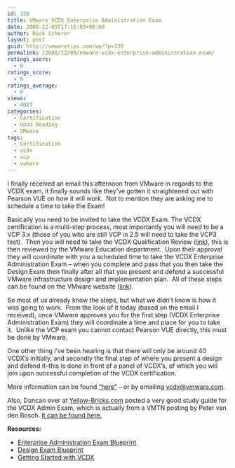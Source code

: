 ```yaml
---
id: 330
title: VMware VCDX Enterprise Administration Exam
date: 2008-12-09T17:16:03+00:00
author: Rick Scherer
layout: post
guid: http://vmwaretips.com/wp/?p=330
permalink: /2008/12/09/vmware-vcdx-enterprise-administration-exam/
ratings_users:
  - 0
ratings_score:
  - 0
ratings_average:
  - 0
views:
  - 4027
categories:
  - Certification
  - Good Reading
  - VMware
tags:
  - Certification
  - vcdx
  - vcp
  - vwmare
---
```

I finally received an email this afternoon from VMware in regards to the VCDX exam, it finally sounds like they&#8217;ve gotten it straightened out with Pearson VUE on how it will work.  Not to mention they are asking me to schedule a time to take the Exam!

<!--more-->

Basically you need to be invited to take the VCDX Exam. The VCDX certification is a multi-step process, most importantly you will need to be a VCP 3.x (those of you who are still VCP in 2.5 will need to take the VCP3 test).  Then you will need to take the VCDX Qualification Review (<a href="http://mylearn.vmware.com/mgrSurvey/feedback.cfm?survey=4583&poll=0&mL_method=overview&senderURL=none&senderDesc=none&ui=Full&user=0" target="_blank">link</a>), this is then reviewed by the VMware Education department.  Upon their approval they will coordinate with you a scheduled time to take the VCDX Enterprise Administration Exam &#8211; when you complete and pass that you then take the Design Exam then finally after all that you present and defend a successful VMware Infrastructure design and implementation plan.  All of these steps can be found on the VMware website (<a href="http://mylearn1.vmware.com/portals/certification//" target="_blank">link</a>).

So most of us already know the steps, but what we didn&#8217;t know is how it was going to work.  From the look of it today (based on the email I received), once VMware approves you for the first step (VCDX Enterprise Administration Exam) they will coordinate a time and place for you to take it.  Unlike the VCP exam you cannot contact Pearson VUE directly, this must be done by VMware.

One other thing I&#8217;ve been hearing is that there will only be around 40 VCDX&#8217;s initially, and secondly the final step of where you present a design and defend it&#8211;this is done in front of a panel of VCDX&#8217;s, of which you will join upon successful completion of the VCDX certification.

More information can be found <a href="http://mylearn.vmware.com/portals/certification/faqs.cfm?ui=www#1871" target="_blank">&#8220;here&#8221;</a> &#8211; or by emailing vcdx@vmware.com.

Also, Duncan over at <a href="http://www.yellow-bricks.com/2008/12/09/study-guide-for-vcdx-enterprise-exam-35/" target="_blank">Yellow-Bricks.com</a> posted a very good study guide for the VCDX Admin Exam, which is actually from a VMTN posting by Peter van den Bosch. <a href="http://communities.vmware.com/servlet/JiveServlet/download/1118727-16763/VMware%20Enterprise%20Administration%20Exam%20study%20guide%203.pdf" target="_blank">It can be found here.</a>

**Resources:**

<ul class="c">
  <li>
    <a href="http://mylearn1.vmware.com/lcms/mL_faq/2206/EnterpriseBlueprint3.52.pdf" target="_blank">Enterprise Administration Exam Blueprint</a>
  </li>
  <li>
    <a href="http://mylearn1.vmware.com/lcms/mL_faq/2256/DesignExamBlueprint.pdf" target="_blank">Design Exam Blueprint</a>
  </li>
  <li>
    <a href="http://mylearn.vmware.com/feedback.cfm?survey=4583" target="_blank">Getting Started with VCDX</a>
  </li>
</ul>